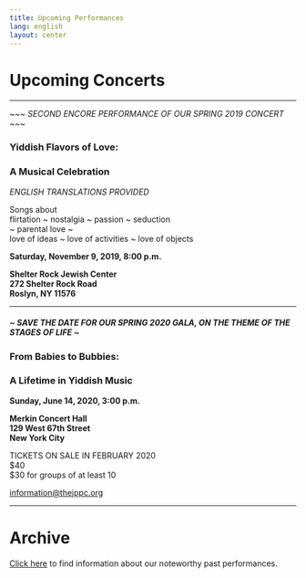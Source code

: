 ```yaml
---
title: Upcoming Performances
lang: english
layout: center
---
```


# Upcoming Concerts
  
_____

*~~~ SECOND ENCORE PERFORMANCE OF OUR SPRING 2019 CONCERT ~~~*

### Yiddish Flavors of Love:
### A Musical Celebration

*ENGLISH TRANSLATIONS PROVIDED*

Songs about  
flirtation ~ nostalgia ~ passion ~ seduction  
~ parental love ~  
love of ideas ~ love of activities ~ love of objects

**Saturday, November 9, 2019, 8:00 p.m.**

**Shelter Rock Jewish Center  
272 Shelter Rock Road  
Roslyn, NY 11576**

_____

##### ~ SAVE THE DATE FOR OUR SPRING 2020 GALA, ON THE THEME OF THE STAGES OF LIFE ~


### From Babies to Bubbies:
### A Lifetime in Yiddish Music

**Sunday, June 14, 2020, 3:00 p.m.**

**Merkin Concert Hall  
129 West 67th Street  
New York City**

TICKETS ON SALE IN FEBRUARY 2020  
$40  
$30 for groups of at least 10  

[information@thejppc.org](mailto:information@thejppc.org)

_____

# Archive

[Click here](concerts_archive.html) to find information about our noteworthy past performances.
